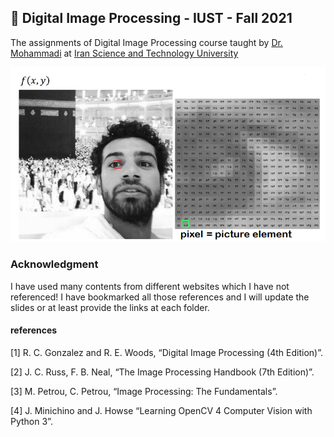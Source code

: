 ##  :dart: Digital Image Processing - IUST - Fall 2021
The assignments of Digital Image Processing course taught by [Dr. Mohammadi](http://webpages.iust.ac.ir/mrmohammadi/index.html) at [Iran Science and Technology University](http://iust.ac.ir)

![](Digital%20Image%20Processing.PNG)


### Acknowledgment
I have used many contents from different websites which I have not referenced! I have bookmarked all those references and I will update the slides or at least provide the links at each folder.

#### references
[1] R. C. Gonzalez and R. E. Woods, “Digital Image Processing (4th Edition)”.

[2] J. C. Russ, F. B. Neal, “The Image Processing Handbook (7th Edition)”.

[3] M. Petrou, C. Petrou, “Image Processing: The Fundamentals”.

[4] J. Minichino and J. Howse “Learning OpenCV 4 Computer Vision with Python 3”.

